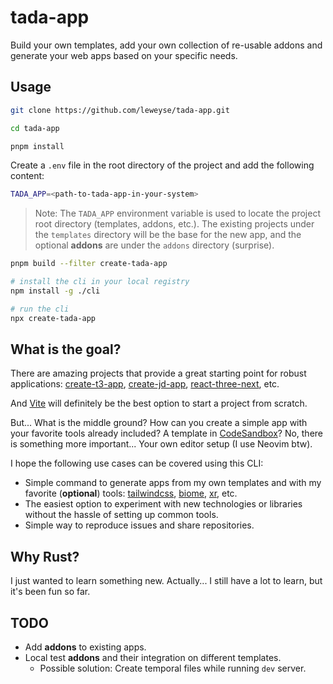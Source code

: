 # tada-app

Build your own templates, add your own collection of re-usable addons and generate your web apps based on your specific needs.

## Usage

```bash
git clone https://github.com/leweyse/tada-app.git

cd tada-app

pnpm install
```

Create a `.env` file in the root directory of the project and add the following content:

```bash
TADA_APP=<path-to-tada-app-in-your-system>
```

> Note: The `TADA_APP` environment variable is used to locate the project root directory (templates, addons, etc.). The existing projects under the `templates` directory will be the base for the new app, and the optional **addons** are under the `addons` directory (surprise).

```bash
pnpm build --filter create-tada-app

# install the cli in your local registry
npm install -g ./cli

# run the cli
npx create-tada-app
```

## What is the goal?

There are amazing projects that provide a great starting point for robust applications: [create-t3-app](https://github.com/t3-oss/create-t3-app), [create-jd-app](https://github.com/OrJDev/create-jd-app), [react-three-next](https://github.com/pmndrs/react-three-next), etc.

And [Vite](https://vite.dev/guide/#scaffolding-your-first-vite-project) will definitely be the best option to start a project from scratch.

But... What is the middle ground? How can you create a simple app with your favorite tools already included? A template in [CodeSandbox](https://codesandbox.io/)? No, there is something more important... Your own editor setup (I use Neovim btw).

I hope the following use cases can be covered using this CLI:

- Simple command to generate apps from my own templates and with my favorite (**optional**) tools: [tailwindcss](https://tailwindcss.com/), [biome](https://biomejs.dev/), [xr](https://github.com/pmndrs/xr), etc.
- The easiest option to experiment with new technologies or libraries without the hassle of setting up common tools.
- Simple way to reproduce issues and share repositories.

## Why Rust?

I just wanted to learn something new. Actually... I still have a lot to learn, but it's been fun so far.

## TODO

- Add **addons** to existing apps.
- Local test **addons** and their integration on different templates.
    - Possible solution: Create temporal files while running `dev` server.
